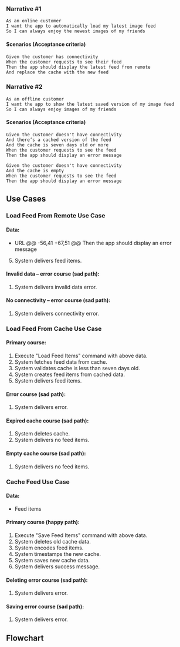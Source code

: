 ### Narrative #1

```
As an online customer
I want the app to automatically load my latest image feed
So I can always enjoy the newest images of my friends
```
#### Scenarios (Acceptance criteria)
```
Given the customer has connectivity
When the customer requests to see their feed
Then the app should display the latest feed from remote
And replace the cache with the new feed
```

### Narrative #2
```
As an offline customer
I want the app to show the latest saved version of my image feed
So I can always enjoy images of my friends
```

#### Scenarios (Acceptance criteria)
```
Given the customer doesn't have connectivity
And there’s a cached version of the feed
And the cache is seven days old or more
When the customer requests to see the feed
Then the app should display an error message

Given the customer doesn't have connectivity
And the cache is empty
When the customer requests to see the feed
Then the app should display an error message
```

## Use Cases

### Load Feed From Remote Use Case

#### Data:
- URL
@@ -56,41 +67,51 @@ Then the app should display an error message
5. System delivers feed items.
 
#### Invalid data – error course (sad path):
1. System delivers invalid data error.

#### No connectivity – error course (sad path):
1. System delivers connectivity error.
 
### Load Feed From Cache Use Case

#### Primary course:
1. Execute "Load Feed Items" command with above data.
2. System fetches feed data from cache.
3. System validates cache is less than seven days old.
4. System creates feed items from cached data.
5. System delivers feed items.

#### Error course (sad path):
1. System delivers error.

#### Expired cache course (sad path): 
1. System deletes cache.
2. System delivers no feed items.

#### Empty cache course (sad path): 
1. System delivers no feed items.

### Cache Feed Use Case

#### Data:
 - Feed items

#### Primary course (happy path):
1. Execute "Save Feed Items" command with above data.
2. System deletes old cache data.
3. System encodes feed items.
4. System timestamps the new cache.
5. System saves new cache data.
6. System delivers success message.

#### Deleting error course (sad path):
1. System delivers error.

#### Saving error course (sad path):
1. System delivers error.


## Flowchart
